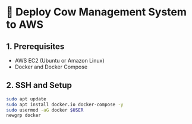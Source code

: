 # 🚀 Deploy Cow Management System to AWS

## 1. Prerequisites
- AWS EC2 (Ubuntu or Amazon Linux)
- Docker and Docker Compose

## 2. SSH and Setup
```bash
sudo apt update
sudo apt install docker.io docker-compose -y
sudo usermod -aG docker $USER
newgrp docker
